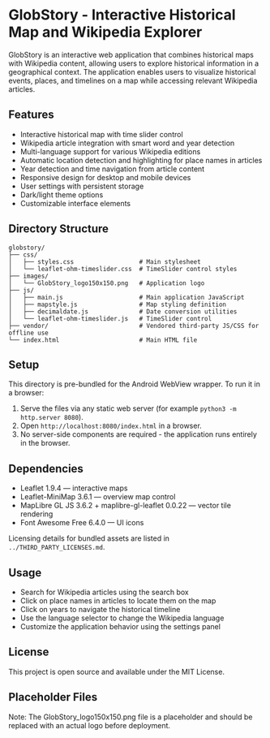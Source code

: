 # GlobStory  -  Interactive Historical Map and Wikipedia Explorer

GlobStory is an interactive web application that combines historical maps with Wikipedia content, allowing users to explore historical information in a geographical context. The application enables users to visualize historical events, places, and timelines on a map while accessing relevant Wikipedia articles.

## Features

- Interactive historical map with time slider control
- Wikipedia article integration with smart word and year detection
- Multi-language support for various Wikipedia editions
- Automatic location detection and highlighting for place names in articles
- Year detection and time navigation from article content
- Responsive design for desktop and mobile devices
- User settings with persistent storage
- Dark/light theme options
- Customizable interface elements

## Directory Structure

```
globstory/
├── css/
│   ├── styles.css                  # Main stylesheet
│   └── leaflet-ohm-timeslider.css  # TimeSlider control styles
├── images/
│   └── GlobStory_logo150x150.png   # Application logo
├── js/
│   ├── main.js                     # Main application JavaScript
│   ├── mapstyle.js                 # Map styling definition
│   ├── decimaldate.js              # Date conversion utilities
│   └── leaflet-ohm-timeslider.js   # TimeSlider control
├── vendor/                         # Vendored third-party JS/CSS for offline use
└── index.html                      # Main HTML file
```

## Setup

This directory is pre-bundled for the Android WebView wrapper. To run it in a browser:

1. Serve the files via any static web server (for example `python3 -m http.server 8080`).
2. Open `http://localhost:8080/index.html` in a browser.
3. No server-side components are required - the application runs entirely in the browser.

## Dependencies

- Leaflet 1.9.4 — interactive maps
- Leaflet-MiniMap 3.6.1 — overview map control
- MapLibre GL JS 3.6.2 + maplibre-gl-leaflet 0.0.22 — vector tile rendering
- Font Awesome Free 6.4.0 — UI icons

Licensing details for bundled assets are listed in `../THIRD_PARTY_LICENSES.md`.

## Usage

- Search for Wikipedia articles using the search box
- Click on place names in articles to locate them on the map
- Click on years to navigate the historical timeline
- Use the language selector to change the Wikipedia language
- Customize the application behavior using the settings panel

## License

This project is open source and available under the MIT License.

## Placeholder Files

Note: The GlobStory_logo150x150.png file is a placeholder and should be replaced with an actual logo before deployment.
